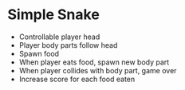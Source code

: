 # Simple Snake
- Controllable player head
- Player body parts follow head
- Spawn food
- When player eats food, spawn new body part
- When player collides with body part, game over
- Increase score for each food eaten
